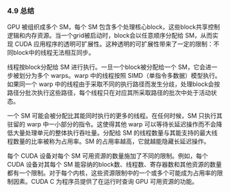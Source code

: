 ### 4.9 总结

GPU 被组织成多个 SM，每个 SM 包含多个处理核心block，这些block共享控制逻辑和内存资源。当一个grid被启动时，block会以任意顺序分配给 SM，从而实现 CUDA 应用程序的透明可扩展性。这种透明的可扩展性带来了一定的限制：不同block中的线程无法相互同步。

线程按block分配给 SM 进行执行。一旦一个block被分配给一个 SM，它会进一步被划分为多个 warps。warp 中的线程按照 SIMD（单指令多数据）模型执行。如果同一个 warp 中的线程由于采取不同的执行路径而发生分歧，处理block会按路径分批次执行这些路径，每个线程只在对应其所采取路径的批次中处于活动状态。

一个 SM 可能会被分配比其能同时执行的更多的线程。在任何时候，SM 只执行其驻留的 warp 中一小部分的指令。这使得其他 warp 可以等待长延迟操作而不会降低大量处理单元的整体执行吞吐量。分配给 SM 的线程数量与其能支持的最大线程数量的比率被称为占用率。SM 的占用率越高，它就越能隐藏长延迟操作。

每个 CUDA 设备对每个 SM 可用资源的数量施加了不同的限制。例如，每个 CUDA 设备对其每个 SM 能容纳的block数、线程数、寄存器数和其他资源的数量都有一个限制。对于每个内核，这些资源限制中的一个或多个可能成为占用率的限制因素。CUDA C 为程序员提供了在运行时查询 GPU 可用资源的功能。
